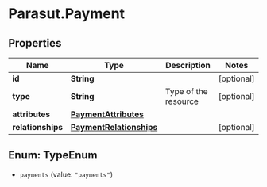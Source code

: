 # Parasut.Payment

## Properties
Name | Type | Description | Notes
------------ | ------------- | ------------- | -------------
**id** | **String** |  | [optional] 
**type** | **String** | Type of the resource | [optional] 
**attributes** | [**PaymentAttributes**](PaymentAttributes.md) |  | 
**relationships** | [**PaymentRelationships**](PaymentRelationships.md) |  | [optional] 


<a name="TypeEnum"></a>
## Enum: TypeEnum


* `payments` (value: `"payments"`)




